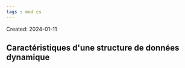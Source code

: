 ```yaml
---
tags : mod cs
---
```

Created: 2024-01-11

## Caractéristiques d'une structure de données dynamique
